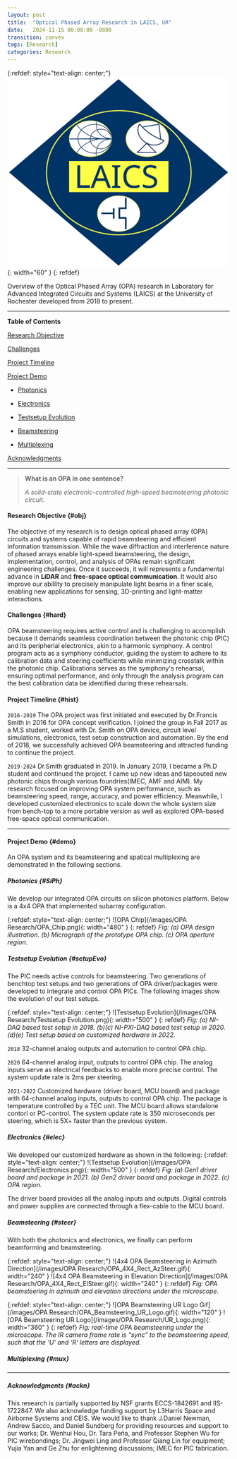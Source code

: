 ```yaml
---
layout: post
title:  "Optical Phased Array Research in LAICS, UR"
date:   2024-11-15 00:00:00 -0800
transition: convex
tags: [Research]
categories: Research
---
```

{:refdef: style="text-align: center;"}
![LAICS Logo](/images/LAICS_Logo_Vector.svg){: width="60" }
{: refdef}

Overview of the Optical Phased Array (OPA) research in Laboratory for Advanced Integrated Circuits and Systems (LAICS) at the University of Rochester developed from 2018 to present.

---
**Table of Contents**

[Research Objective](#obj)

[Challenges](#hard)

[Project Timeline ](#hist)

[Project Demo](#demo)

- [Photonics](#SiPh)

- [Electronics](#elec)

- [Testsetup Evolution](#setupEvo)

- [Beamsteering](#steer)

- [Multiplexing](#mux)

[Acknowledgments](#ackn)

---
>**What is an OPA in one sentence?**
> 
>*A solid-state electronic-controlled high-speed beamsteering photonic circuit*.

#### Research Objective {#obj}
The objective of my research is to design optical phased array (OPA) circuits and systems capable of rapid beamsteering and efficient information transmission. While the wave diffraction and interference nature of phased arrays enable light-speed beamsteering, the design, implementation, control, and analysis of OPAs remain significant engineering challenges. Once it succeeds, it will represents a fundamental advance in **LiDAR** and **free-space optical communication**. It would also improve our abillity to precisely manipulate light beams in a finer scale, enabling new applications for sensing, 3D-printing and light-matter interactions.

#### Challenges {#hard}
OPA beamsteering requires active control and is challenging to accomplish because it demands seamless coordination between the photonic chip (PIC) and its peripherial electronics, akin to a harmonic symphony. A control program acts as a symphony conductor, guiding the system to adhere to its calibration data and steering coefficients while minimizing crosstalk within the photonic chip. Calibrations serves as the symphony's rehearsal, ensuring optimal performance, and only through the analysis program can the best  calibration data be identified during these rehearsals.

#### Project Timeline {#hist}
`2016-2019` The OPA project was first initiated and executed by Dr.Francis Smith in 2016 for OPA concept verification. I joined the group in Fall 2017 as a M.S student, worked with Dr. Smith on OPA device, circuit level simulations, electronics, test setup construction and automation. By the end of 2018, we successfully achieved OPA beamsteering and attracted funding to continue the project.

`2019-2024` Dr.Smith graduated in 2019. In January 2019, I became a Ph.D student and continued the project. I came up new ideas and tapeouted new photonic chips through various foundries(IMEC, AMF and AIM). My research focused on improving OPA system performance, such as beamsteering speed, range, accuracy, and power efficiency. Meanwhile, I developed customized electronics to scale down the whole system size from bench-top to a more portable version as well as explored OPA-based free-space optical communication.

---

#### Project Demo {#demo}

An OPA system and its beamsteering and spatical multiplexing are demonstrated in the following sections.

##### Photonics {#SiPh}
We develop our integrated OPA circuits on silicon photonics platform. Below is a 4x4 OPA that implemented subarray configuration. 

{:refdef: style="text-align: center;"}
![OPA Chip](/images/OPA Research/OPA_Chip.png){: width="480" }
{: refdef}
*Fig: (a) OPA design illustration. (b) Micrograph of the prototype OPA chip. (c) OPA aperture region.*

##### Testsetup Evolution {#setupEvo}
The PIC needs active controls for beamsteering. Two generations of benchtop test setups and two generations of OPA driver/packages were developed to integrate and control OPA PICs. The following images show the evolution of our test setups.

{:refdef: style="text-align: center;"}
![Testsetup Evolution](/images/OPA Research/Testsetup Evolution.png){: width="500" }
{: refdef}
*Fig: (a) NI-DAQ based test setup in 2018. (b)(c) NI-PXI-DAQ based test setup in 2020. (d)(e) Test setup based on customized hardware in 2022.*

`2018` 32-channel analog outputs and automation to control OPA chip.

`2020` 64-channel analog input, outputs to control OPA chip. The analog inputs serve as electrical feedbacks to enable more precise control. The system update rate is 2ms per steering.

`2021-2022` Customized hardware (driver board, MCU board) and package with 64-channel analog inputs, outputs to control OPA chip. The package is temperature controlled by a TEC unit. The MCU board allows standalone contorl or PC-control. The system update rate is 350 microseconds per steering, which is 5X+ faster than the previous system.

##### Electronics {#elec}

We developed our customized hardware as shown in the following:
{:refdef: style="text-align: center;"}
![Testsetup Evolution](/images/OPA Research/Electronics.png){: width="500" }
{: refdef}
*Fig: (a) Gen1 driver board and package in 2021. (b) Gen2 driver board and package in 2022. (c) OPA region.*

The driver board provides all the analog inputs and outputs. Digital controls and power supplies are connected through a flex-cable to the MCU board.

##### Beamsteering {#steer}

With both the photonics and electronics, we finally can perform beamforming and beamsteering.


{:refdef: style="text-align: center;"}
![4x4 OPA Beamsteering in Azimuth Direction](/images/OPA Research/OPA_4X4_Rect_AzSteer.gif){: width="240" }
![4x4 OPA Beamsteering in Elevation Direction](/images/OPA Research/OPA_4X4_Rect_ElSteer.gif){: width="240" }
{: refdef}
*Fig: OPA beamsteering in azimuth and elevation directions under the microscope.*

{:refdef: style="text-align: center;"}
![OPA Beamsteering UR Logo Gif](/images/OPA Research/OPA_Beamsteering_UR_Logo.gif){: width="120" }
![OPA Beamsteering UR Logo](/images/OPA Research/UR_Logo.png){: width="360" }
{: refdef}
*Fig: real-time OPA beamsteering under the microscope. The IR camera frame rate is "sync" to the beamsteering speed, such that the 'U' and 'R' letters are displayed.*



##### Multiplexing {#mux}


---
##### Acknowledgments {#ackn}
This research is partially supported by NSF grants ECCS-1842691 and IIS-1722847. We also acknowledge funding support by L3Harris Space and Airborne Systems and CEIS. We would like to thank J.Daniel Newman, Andrew Sacco, and Daniel Sundberg for providing resources and support to our works; Dr. Wenhui Hou, Dr. Tara Peña, and Professor Stephen Wu for PIC wirebondings; Dr. Jingwei Ling and Professor Qiang Lin for equipment; Yujia Yan and Ge Zhu for enlightening discussions; IMEC for PIC fabrication.











